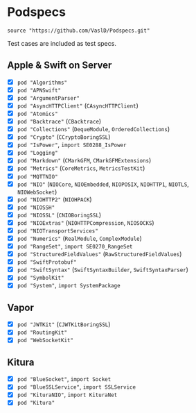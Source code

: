 # Podspecs

`source "https://github.com/VaslD/Podspecs.git"`

Test cases are included as test specs.

## Apple & Swift on Server

- [x] `pod "Algorithms"`
- [x] `pod "APNSwift"`
- [x] `pod "ArgumentParser"`
- [x] `pod "AsyncHTTPClient"` (`CAsyncHTTPClient`)
- [x] `pod "Atomics"`
- [x] `pod "Backtrace"` (`CBacktrace`)
- [x] `pod "Collections"` (`DequeModule`, `OrderedCollections`)
- [x] `pod "Crypto"` (`CCryptoBoringSSL`)
- [x] `pod "IsPower"`, `import SE0288_IsPower`
- [x] `pod "Logging"`
- [x] `pod "Markdown"` (`CMarkGFM`, `CMarkGFMExtensions`)
- [x] `pod "Metrics"` (`CoreMetrics`, `MetricsTestKit`)
- [x] `pod "MQTTNIO"`
- [x] `pod "NIO"` (`NIOCore`, `NIOEmbedded`, `NIOPOSIX`, `NIOHTTP1`, `NIOTLS`, `NIOWebSocket`)
- [x] `pod "NIOHTTP2"` (`NIOHPACK`)
- [x] `pod "NIOSSH"`
- [x] `pod "NIOSSL"` (`CNIOBoringSSL`)
- [x] `pod "NIOExtras"` (`NIOHTTPCompression`, `NIOSOCKS`)
- [x] `pod "NIOTransportServices"`
- [x] `pod "Numerics"` (`RealModule`, `ComplexModule`)
- [x] `pod "RangeSet"`, `import SE0270_RangeSet`
- [x] `pod "StructuredFieldValues"` (`RawStructuredFieldValues`)
- [x] `pod "SwiftProtobuf"`
- [x] `pod "SwiftSyntax"` (`SwiftSyntaxBuilder`, `SwiftSyntaxParser`)
- [x] `pod "SymbolKit"`
- [x] `pod "System"`, `import SystemPackage`

## Vapor

- [x] `pod "JWTKit"` (`CJWTKitBoringSSL`)
- [x] `pod "RoutingKit"`
- [x] `pod "WebSocketKit"`

## Kitura

- [x] `pod "BlueSocket"`, `import Socket`
- [x] `pod "BlueSSLService"`, `import SSLService`
- [x] `pod "KituraNIO"`, `import KituraNet`
- [x] `pod "Kitura"`
